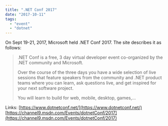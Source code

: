 ```yaml
---
title: ".NET Conf 2017"
date: "2017-10-11"
tags: 
  - "event"
  - "dotnet"
---
```


On Sept 19-21, 2017, Microsoft held .NET Conf 2017. The site describes it as follows:

> .NET Conf is a free, 3 day virtual developer event co-organized by the .NET community and Microsoft.
> 
> Over the course of the three days you have a wide selection of live sessions that feature speakers from the community and .NET product teams where you can learn, ask questions live, and get inspired for your next software project.
> 
> You will learn to build for web, mobile, desktop, games,...

Links: [https://www.dotnetconf.net/](https://www.dotnetconf.net/) [https://channel9.msdn.com/Events/dotnetConf/2017](https://channel9.msdn.com/Events/dotnetConf/2017)
